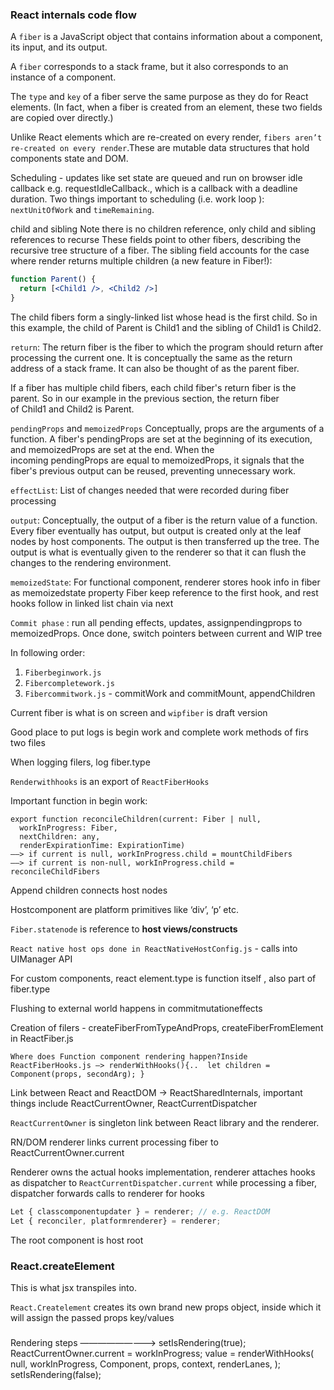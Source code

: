 ### React internals code flow

A `fiber` is a JavaScript object that contains information about a component, its input, and its output.

A `fiber` corresponds to a stack frame, but it also corresponds to an instance of a component.

The `type` and `key` of a fiber serve the same purpose as they do for React elements. (In fact, when a fiber is created from an element, these two fields are copied over directly.)

Unlike React elements which are re-created on every render, `fibers aren’t re-created on every render`.These are mutable data structures that hold components state and DOM.

Scheduling - updates like set state are queued and run on browser idle callback e.g. requestIdleCallback., which is a callback with a deadline duration. Two things important to scheduling (i.e. work loop ): `nextUnitOfWork` and `timeRemaining`.


child and sibling
Note there is no children reference, only child and sibling references to recurse
These fields point to other fibers, describing the recursive tree structure of a fiber.
The sibling field accounts for the case where render returns multiple children (a new feature in Fiber!):
```jsx
function Parent() {
  return [<Child1 />, <Child2 />]
}
```
The child fibers form a singly-linked list whose head is the first child. So in this example, the child of Parent is Child1 and the sibling of Child1 is Child2.

`return`: 
The return fiber is the fiber to which the program should return after processing the current one. It is conceptually the same as the return address of a stack frame. It can also be thought of as the parent fiber.

If a fiber has multiple child fibers, each child fiber's return fiber is the parent. So in our example in the previous section, the return fiber of Child1 and Child2 is Parent.

`pendingProps` and `memoizedProps`
Conceptually, props are the arguments of a function. A fiber's pendingProps are set at the beginning of its execution, and memoizedProps are set at the end.
When the incoming pendingProps are equal to memoizedProps, it signals that the fiber's previous output can be reused, preventing unnecessary work.


`effectList`:
List of changes needed that were recorded during fiber processing


`output`: 
Conceptually, the output of a fiber is the return value of a function.
Every fiber eventually has output, but output is created only at the leaf nodes by host components. The output is then transferred up the tree.
The output is what is eventually given to the renderer so that it can flush the changes to the rendering environment.

`memoizedState`:
For functional component, renderer stores hook info in fiber as memoizedstate property
Fiber keep reference to the first hook, and rest hooks follow in linked list chain via next

`Commit phase` : run all pending effects, updates, assignpendingprops to memoizedProps. Once done, switch pointers between current and WIP tree

In following order:

1. `Fiberbeginwork.js`
2. `Fibercompletework.js`
3. `Fibercommitwork.js` - commitWork and commitMount, appendChildren

Current fiber is what is on screen and `wipfiber` is draft version

Good place to put logs is begin work and complete work methods of firs two files

When logging filers, log fiber.type

`Renderwithhooks` is an export of `ReactFiberHooks`

Important function in begin work: 
```
export function reconcileChildren(current: Fiber | null,
  workInProgress: Fiber,
  nextChildren: any,
  renderExpirationTime: ExpirationTime)
——> if current is null, workInProgress.child = mountChildFibers
——> if current is non-null, workInProgress.child = reconcileChildFibers
```
Append children connects host nodes

Hostcomponent are platform primitives like ‘div’, ‘p’ etc.

`Fiber.statenode` is reference to **host views/constructs**

`React native host ops done in ReactNativeHostConfig.js` - calls into UIManager API

For custom components, react element.type is function itself , also part of fiber.type

Flushing to external world happens in commitmutationeffects 

Creation of filers - createFiberFromTypeAndProps, createFiberFromElement
 in ReactFiber.js 

```
Where does Function component rendering happen?Inside ReactFiberHooks.js —> renderWithHooks(){..  let children = Component(props, secondArg); }
```

Link between React and ReactDOM -> ReactSharedInternals, important things include ReactCurrentOwner, ReactCurrentDispatcher


`ReactCurrentOwner` is singleton link between React library and the renderer.


RN/DOM renderer links current processing fiber to ReactCurrentOwner.current

Renderer owns the actual hooks implementation, renderer attaches hooks as dispatcher to `ReactCurrentDispatcher.current` while processing a fiber, dispatcher forwards calls to renderer for hooks 
```jsx
Let { classcomponentupdater } = renderer; // e.g. ReactDOM
Let { reconciler, platformrenderer} = renderer;
```
The root component is host root

### React.createElement
This is what jsx transpiles into.

`React.Createlement` creates its own brand new props object, inside which it will assign the passed props key/values

###

Rendering steps —————————>
  setIsRendering(true);
    ReactCurrentOwner.current = workInProgress;
    value = renderWithHooks(
      null,
      workInProgress,
      Component,
      props,
      context,
      renderLanes,
    );
    setIsRendering(false);

